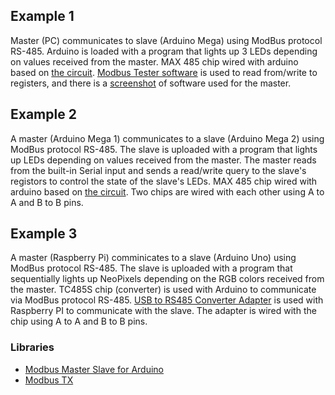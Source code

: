 ## Example 1
Master (PC) communicates to slave (Arduino Mega) using ModBus protocol RS-485. Arduino is loaded with a program that lights up 3 LEDs depending on values received from the master.
MAX 485 chip wired with arduino based on [the circuit](https://github.com/Jamshedshoh/proxima/blob/master/exercises/sources/Ff8Vo.png).
[Modbus Tester software](https://github.com/Jamshedshoh/proxima/blob/master/tools/Tester.exe) is used to read from/write to registers, and there is a [screenshot](https://github.com/Jamshedshoh/proxima/blob/master/exercises/sources/Modbus%20tester%20app%20screenshot.PNG) of software used for the master.   

## Example 2
A master (Arduino Mega 1) communicates to a slave (Arduino Mega 2) using ModBus protocol RS-485. The slave is uploaded with a program that lights up LEDs depending on values received from the master. The master reads from the built-in Serial input and sends a read/write query to the slave's registors to control the state of the slave's LEDs. 
MAX 485 chip wired with arduino based on [the circuit](https://github.com/Jamshedshoh/proxima/blob/master/exercises/sources/Ff8Vo.png). Two chips are wired with each other using A to A and B to B pins.

## Example 3
A master (Raspberry Pi) comminicates to a slave (Arduino Uno) using ModBus protocol RS-485. The slave is uploaded with a program that sequentially lights up NeoPixels depending on the RGB colors received from the master. 
TC485S chip (converter) is used with Arduino to communicate via ModBus protocol RS-485. [USB to RS485 Converter Adapter](https://potentiallabs.com/cart/image/cache/catalog/Latest%20components/usb%20to%20485%20converter_01-800x800.jpg) is used with Raspberry PI to communicate with the slave. The adapter is wired with the chip using A to A and B to B pins. 

### Libraries
- [Modbus Master Slave for Arduino](https://github.com/smarmengol/Modbus-Master-Slave-for-Arduino)
- [Modbus TX](https://github.com/ljean/modbus-tk)
